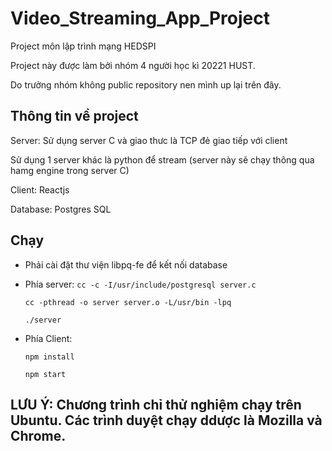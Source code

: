 # Video_Streaming_App_Project
Project môn lập trình mạng HEDSPI 

Project này được làm bởi nhóm 4 người học kì 20221 HUST. 

Do trưởng nhóm không public repository nen mình up lại trên đây.

## Thông tin về project 
Server: 
Sử dụng server C và giao thưc là TCP đẻ giao tiếp với client 

Sử dụng 1 server khác là python để stream (server này sẽ chạy thông qua hamg engine trong server C)

Client: Reactjs  

Database: Postgres SQL 

## Chạy 

- Phải cài đặt thư viện libpq-fe để kết nối database


- Phía server:
  `cc -c -I/usr/include/postgresql server.c`

  `cc -pthread -o server server.o -L/usr/bin -lpq`

  `./server `

- Phía Client: 

  `npm install`

  `npm start `

## LƯU Ý: Chương trình chỉ thử nghiệm chạy trên Ubuntu. Các trình duyệt chạy ddược là Mozilla và Chrome. 

